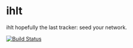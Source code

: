 # ihlt
ihlt hopefully the last tracker: seed your network.

[![Build Status](https://travis-ci.org/cheako/ihlt.svg)](https://travis-ci.org/cheako/ihlt)

